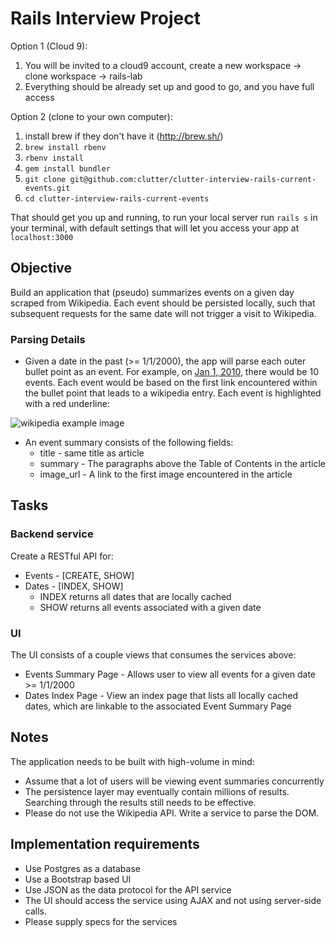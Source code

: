 # Rails Interview Project

Option 1 (Cloud 9):

1. You will be invited to a cloud9 account, create a new workspace -> clone workspace -> rails-lab
2. Everything should be already set up and good to go, and you have full access

Option 2 (clone to your own computer):

1. install brew if they don't have it (http://brew.sh/)
2. `brew install rbenv`
3. `rbenv install`
4. `gem install bundler`
5. `git clone git@github.com:clutter/clutter-interview-rails-current-events.git`
6. `cd clutter-interview-rails-current-events`

That should get you up and running, to run your local server run `rails s` in your terminal, with default settings that will let you access your app at `localhost:3000`

## Objective
Build an application that (pseudo) summarizes events on a given day scraped from Wikipedia. Each event should be persisted locally, such that subsequent requests for the same date will not trigger a visit to Wikipedia.

### Parsing Details
 * Given a date in the past (>= 1/1/2000), the app will parse each outer bullet point as an event.  For example, on [Jan 1, 2010](https://en.wikipedia.org/wiki/Portal:Current_events/January_2010#2010_January_1), there would be 10 events. Each event would be based on the first link encountered within the bullet point that leads to a wikipedia entry. Each event is highlighted with a red underline:

 ![wikipedia example image](https://s3.amazonaws.com/clutter-interview-assets/Portal_Current_events_January_2010_-_Wikipedia.png)

 * An event summary consists of the following fields:
   * title - same title as article
   * summary - The paragraphs above the Table of Contents in the article
   * image_url - A link to the first image encountered in the article

## Tasks
### Backend service
Create a RESTful API for:
* Events - [CREATE, SHOW]
* Dates - [INDEX, SHOW]
  * INDEX returns all dates that are locally cached
  * SHOW returns all events associated with a given date

### UI
The UI consists of a couple views that consumes the services above:
* Events Summary Page - Allows user to view all events for a given date >= 1/1/2000
* Dates Index Page - View an index page that lists all locally cached dates, which are linkable to the associated Event Summary Page

## Notes
The application needs to be built with high-volume in mind:
* Assume that a lot of users will be viewing event summaries concurrently
* The persistence layer may eventually contain millions of results. Searching through the results still needs to be effective.
* Please do not use the Wikipedia API. Write a service to parse the DOM.

## Implementation requirements
* Use Postgres as a database
* Use a Bootstrap based UI
* Use JSON as the data protocol for the API service
* The UI should access the service using AJAX and not using server-side calls.
* Please supply specs for the services
